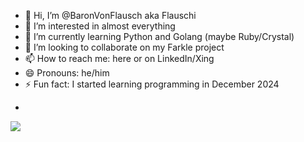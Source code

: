 - 👋 Hi, I’m @BaronVonFlausch aka Flauschi
- 👀 I’m interested in almost everything
- 🌱 I’m currently learning Python and Golang (maybe Ruby/Crystal)
- 💞️ I’m looking to collaborate on my Farkle project
- 📫 How to reach me: here or on LinkedIn/Xing
- 😄 Pronouns: he/him
- ⚡ Fun fact: I started learning programming in December 2024
-  <p align="left">
  <img src="https://api.boot.dev/v1/users/public/9fc00616-3322-468d-8d22-ddfce5722f67/thumbnail" >
</p>

<!---
BaronVonFlausch/BaronVonFlausch is a ✨ special ✨ repository because its `README.md` (this file) appears on your GitHub profile.
You can click the Preview link to take a look at your changes.
--->
